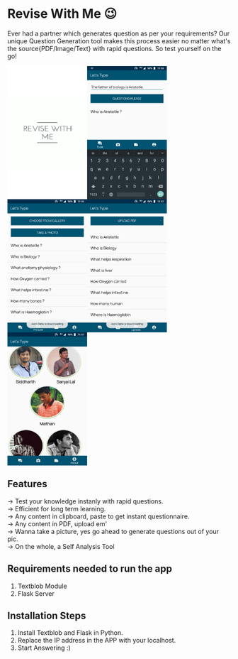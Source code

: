# Revise With Me :wink:
Ever had a partner which generates question as per your requirements? Our unique Question Generation tool makes this process easier no matter what's the source{PDF/Image/Text} with rapid questions. So test yourself on the go!

<img align="left" width="180" height="300" src="https://github.com/capturemathan/ReviseWithMe/blob/master/Screenshots/Intro.png">
<img align="center" width="180" height="300" src="https://github.com/capturemathan/ReviseWithMe/blob/master/Screenshots/TypeQues.png">
<img align="left" width="180" height="300" src="https://github.com/capturemathan/ReviseWithMe/blob/master/Screenshots/PicQues.png">
<img align="center" width="180" height="300" src="https://github.com/capturemathan/ReviseWithMe/blob/master/Screenshots/UploadQues.png">
<img align="center" width="180" height="300" src="https://github.com/capturemathan/ReviseWithMe/blob/master/Screenshots/About.png">


## Features
-> Test your knowledge instanly with rapid questions.<br />
-> Efficient for long term learning.<br />
-> Any content in clipboard, paste to get instant questionnaire.<br />
-> Any content in PDF, upload em'<br />
-> Wanna take a picture, yes go ahead to generate questions out of your pic.<br />
-> On the whole, a Self Analysis Tool <br />

## Requirements needed to run the app
1. Textblob Module<br />
2. Flask Server<br />

## Installation Steps
1. Install Textblob and Flask in Python.<br />
2. Replace the IP address in the APP with your localhost.<br />
3. Start Answering :)<br />
